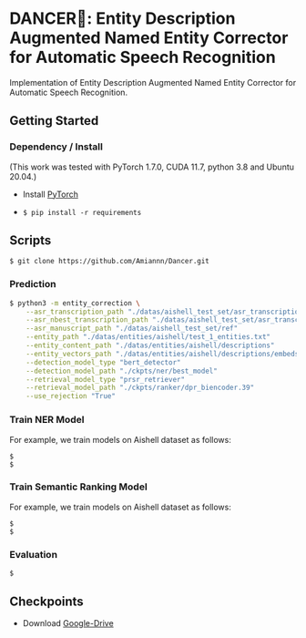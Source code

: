 # DANCER💃: Entity Description Augmented Named Entity Corrector for Automatic Speech Recognition
Implementation of Entity Description Augmented Named Entity Corrector for Automatic Speech Recognition.

## Getting Started

### Dependency / Install

(This work was tested with PyTorch 1.7.0, CUDA 11.7, python 3.8 and Ubuntu 20.04.)

- Install [PyTorch](https://pytorch.org/get-started/locally/)

- `$ pip install -r requirements`


## Scripts

```
$ git clone https://github.com/Amiannn/Dancer.git
```

### Prediction

```bash
$ python3 -m entity_correction \
    --asr_transcription_path "./datas/aishell_test_set/asr_transcription/conformer/hyp"         \
    --asr_nbest_transcription_path "./datas/aishell_test_set/asr_transcription/conformer/nbest" \
    --asr_manuscript_path "./datas/aishell_test_set/ref"                                        \
    --entity_path "./datas/entities/aishell/test_1_entities.txt"                                \
    --entity_content_path "./datas/entities/aishell/descriptions"                               \
    --entity_vectors_path "./datas/entities/aishell/descriptions/embeds.npy"                    \
    --detection_model_type "bert_detector"                                                      \
    --detection_model_path "./ckpts/ner/best_model"                                             \
    --retrieval_model_type "prsr_retriever"                                                     \
    --retrieval_model_path "./ckpts/ranker/dpr_biencoder.39"                                    \
    --use_rejection "True"
```

### Train NER Model

For example, we train models on Aishell dataset as follows:

```
$ 
$ 
```

### Train Semantic Ranking Model

For example, we train models on Aishell dataset as follows:

```
$ 
$ 
```

### Evaluation

```
$
```

## Checkpoints
- Download [Google-Drive](https://pytorch.org/get-started/locally/)